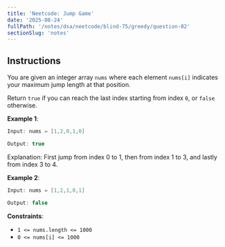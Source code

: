 ```yaml
---
title: 'Neetcode: Jump Game'
date: '2025-08-24'
fullPath: '/notes/dsa/neetcode/blind-75/greedy/question-02'
sectionSlug: 'notes'
---
```


## Instructions

You are given an integer array `nums` where each element `nums[i]` indicates your maximum jump length at that position.

Return `true` if you can reach the last index starting from index `0`, or `false` otherwise.

**Example 1**:

```Java
Input: nums = [1,2,0,1,0]

Output: true
```

Explanation: First jump from index 0 to 1, then from index 1 to 3, and lastly from index 3 to 4.

**Example 2**:

```Java
Input: nums = [1,2,1,0,1]

Output: false
```

**Constraints**:

- `1 <= nums.length <= 1000`
- `0 <= nums[i] <= 1000`
